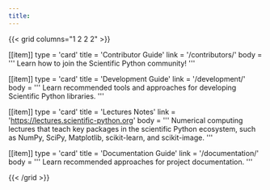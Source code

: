 ```yaml
---
title:
---
```


{{< grid columns="1 2 2 2" >}}

[[item]]
type = 'card'
title = 'Contributor Guide'
link = '/contributors/'
body = '''
Learn how to join the Scientific Python community!
'''

[[item]]
type = 'card'
title = 'Development Guide'
link = '/development/'
body = '''
Learn recommended tools and approaches for developing Scientific Python libraries.
'''

[[item]]
type = 'card'
title = 'Lectures Notes'
link = 'https://lectures.scientific-python.org'
body = '''
Numerical computing lectures that teach key packages in the scientific Python ecosystem, such as NumPy, SciPy, Matplotlib, scikit-learn, and scikit-image.
'''

[[item]]
type = 'card'
title = 'Documentation Guide'
link = '/documentation/'
body = '''
Learn recommended approaches for project documentation.
'''

{{< /grid >}}

<!--
      # - buttonText: Maintainer Guide
      #   url: /maintainers/
      #   text: Learn how to build, coordinate, and sustain a healthy project.
      # - buttonText: Community Guide
      #   url: /community/
      #   text: Get familiar with the Scientific Python community.
-->
